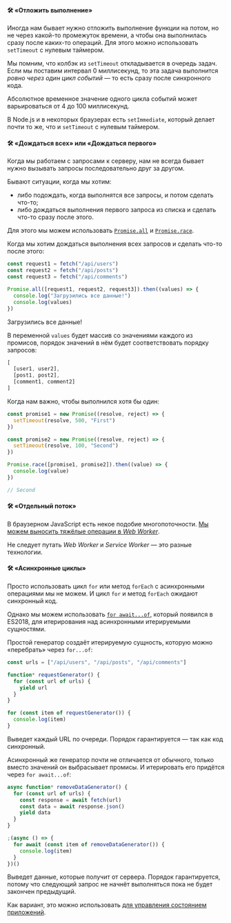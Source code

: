 #### 🛠️ «Отложить выполнение»

Иногда нам бывает нужно отложить выполнение функции на потом, но не через какой-то промежуток времени, а чтобы она выполнилась сразу после каких-то операций. Для этого можно использовать `setTimeout` с нулевым таймером.

Мы помним, что колбэк из `setTimeout` откладывается в очередь задач. Если мы поставим интервал 0 миллисекунд, то эта задача выполнится _ровно через один цикл событий_ — то есть сразу после синхронного кода.

Абсолютное временное значение одного цикла событий может варьироваться от 4 до 100 миллисекунд.

В Node.js и в некоторых браузерах есть `setImmediate`, который делает почти то же, что и `setTimeout` с нулевым таймером.

#### 🛠️ «Дождаться всех» или «Дождаться первого»

Когда мы работаем с запросами к серверу, нам не всегда бывает нужно вызывать запросы последовательно друг за другом.

Бывают ситуации, когда мы хотим:

- либо подождать, когда выполнятся все запросы, и потом сделать что-то;
- либо дождаться выполнения первого запроса из списка и сделать что-то сразу после этого.

Для этого мы можем использовать [`Promise.all`](/js/promise-all/) и [`Promise.race`](https://developer.mozilla.org/ru/docs/Web/JavaScript/Reference/Global_Objects/Promise/race).

Когда мы хотим дождаться выполнения всех запросов и сделать что-то после этого:

```js
const request1 = fetch("/api/users")
const request2 = fetch("/api/posts")
const request3 = fetch("/api/comments")

Promise.all([request1, request2, request3]).then((values) => {
  console.log("Загрузились все данные!")
  console.log(values)
})
```

Загрузились все данные!

В переменной `values` будет массив со значениями каждого из промисов, порядок значений в нём будет соответствовать порядку запросов:

```js
[
  [user1, user2],
  [post1, post2],
  [comment1, comment2]
]
```

Когда нам важно, чтобы выполнился хотя бы один:

```js
const promise1 = new Promise((resolve, reject) => {
  setTimeout(resolve, 500, "First")
})

const promise2 = new Promise((resolve, reject) => {
  setTimeout(resolve, 100, "Second")
})

Promise.race([promise1, promise2]).then((value) => {
  console.log(value)
})

// Second
```

#### 🛠️ «Отдельный поток»

В браузерном JavaScript есть некое подобие многопоточности. [Мы можем выносить тяжёлые операции в _Web Worker_](https://bespoyasov.ru/blog/about-web-workers/).

Не следует путать _Web Worker_ и _Service Worker_ — это разные технологии.

#### 🛠️ «Асинхронные циклы»

Просто использовать цикл `for` или метод `forEach` с асинхронными операциями мы не можем. И цикл `for` и метод `forEach` ожидают синхронный код.

Однако мы можем использовать [`for await...of`](https://developer.mozilla.org/ru/docs/Web/JavaScript/Reference/Statements/for-await...of), который появился в ES2018, для итерирования над асинхронными итерируемыми сущностями.

Простой генератор создаёт итерируемую сущность, которую можно «перебрать» через `for...of`:

```js
const urls = ["/api/users", "/api/posts", "/api/comments"]

function* requestGenerator() {
  for (const url of urls) {
    yield url
  }
}

for (const item of requestGenerator()) {
  console.log(item)
}
```

Выведет каждый URL по очереди. Порядок гарантируется — так как код синхронный.

Асинхронный же генератор почти не отличается от обычного, только вместо значений он выбрасывает промисы. И итерировать его придётся через `for await...of`:

```js
async function* removeDataGenerator() {
  for (const url of urls) {
    const response = await fetch(url)
    const data = await response.json()
    yield data
  }
}

;(async () => {
  for await (const item of removeDataGenerator()) {
    console.log(item)
  }
})()
```

Выведет данные, которые получит от сервера. Порядок гарантируется, потому что следующий запрос не начнёт выполняться пока не будет закончен предыдущий.

Как вариант, это можно использовать [для управления состоянием приложений](https://bespoyasov.ru/blog/fsm-to-the-rescue/).
